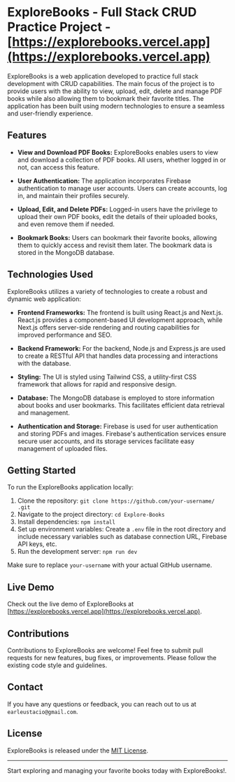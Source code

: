 # ExploreBooks - Full Stack CRUD Practice Project - [https://explorebooks.vercel.app](https://explorebooks.vercel.app)

ExploreBooks is a web application developed to practice full stack development with CRUD capabilities. The main focus of the project is to provide users with the ability to view, upload, edit, delete and manage PDF books while also allowing them to bookmark their favorite titles. The application has been built using modern technologies to ensure a seamless and user-friendly experience.

## Features

- **View and Download PDF Books:** ExploreBooks enables users to view and download a collection of PDF books. All users, whether logged in or not, can access this feature.

- **User Authentication:** The application incorporates Firebase authentication to manage user accounts. Users can create accounts, log in, and maintain their profiles securely.

- **Upload, Edit, and Delete PDFs:** Logged-in users have the privilege to upload their own PDF books, edit the details of their uploaded books, and even remove them if needed.

- **Bookmark Books:** Users can bookmark their favorite books, allowing them to quickly access and revisit them later. The bookmark data is stored in the MongoDB database.

## Technologies Used

ExploreBooks utilizes a variety of technologies to create a robust and dynamic web application:

- **Frontend Frameworks:** The frontend is built using React.js and Next.js. React.js provides a component-based UI development approach, while Next.js offers server-side rendering and routing capabilities for improved performance and SEO.

- **Backend Framework:** For the backend, Node.js and Express.js are used to create a RESTful API that handles data processing and interactions with the database.

- **Styling:** The UI is styled using Tailwind CSS, a utility-first CSS framework that allows for rapid and responsive design.

- **Database:** The MongoDB database is employed to store information about books and user bookmarks. This facilitates efficient data retrieval and management.

- **Authentication and Storage:** Firebase is used for user authentication and storing PDFs and images. Firebase's authentication services ensure secure user accounts, and its storage services facilitate easy management of uploaded files.

## Getting Started

To run the ExploreBooks application locally:

1. Clone the repository: `git clone https://github.com/your-username/ .git`
2. Navigate to the project directory: `cd Explore-Books`
3. Install dependencies: `npm install`
4. Set up environment variables: Create a `.env` file in the root directory and include necessary variables such as database connection URL, Firebase API keys, etc.
5. Run the development server: `npm run dev`

Make sure to replace `your-username` with your actual GitHub username.

## Live Demo

Check out the live demo of ExploreBooks at [https://explorebooks.vercel.app](https://explorebooks.vercel.app).

## Contributions

Contributions to ExploreBooks are welcome! Feel free to submit pull requests for new features, bug fixes, or improvements. Please follow the existing code style and guidelines.

## Contact

If you have any questions or feedback, you can reach out to us at `earleustacio@gmail.com`.

## License

ExploreBooks is released under the [MIT License](LICENSE).

---

Start exploring and managing your favorite books today with ExploreBooks!.
